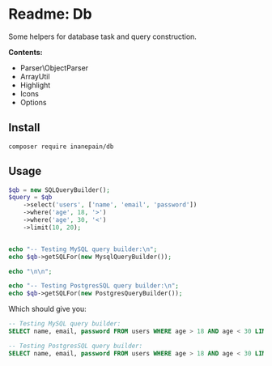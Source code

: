 # Readme: Db

Some helpers for database task and query construction.

**Contents:**

 - Parser\ObjectParser
 - ArrayUtil
 - Highlight
 - Icons
 - Options

## Install

`composer require inanepain/db`

## Usage

```php
$qb = new SQLQueryBuilder();
$query = $qb
    ->select('users', ['name', 'email', 'password'])
    ->where('age', 18, '>')
    ->where('age', 30, '<')
    ->limit(10, 20);


echo "-- Testing MySQL query builder:\n";
echo $qb->getSQLFor(new MysqlQueryBuilder());

echo "\n\n";

echo "-- Testing PostgresSQL query builder:\n";
echo $qb->getSQLFor(new PostgresQueryBuilder());
```

Which should give you:

```sql
-- Testing MySQL query builder:
SELECT name, email, password FROM users WHERE age > 18 AND age < 30 LIMIT 10, 20;

-- Testing PostgresSQL query builder:
SELECT name, email, password FROM users WHERE age > 18 AND age < 30 LIMIT 10 OFFSET 20;
```

